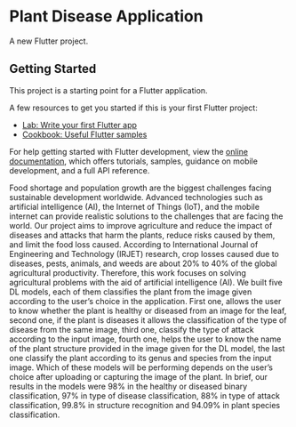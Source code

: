 # Plant Disease Application 

A new Flutter project.

## Getting Started

This project is a starting point for a Flutter application.

A few resources to get you started if this is your first Flutter project:

- [Lab: Write your first Flutter app](https://docs.flutter.dev/get-started/codelab)
- [Cookbook: Useful Flutter samples](https://docs.flutter.dev/cookbook)

For help getting started with Flutter development, view the
[online documentation](https://docs.flutter.dev/), which offers tutorials,
samples, guidance on mobile development, and a full API reference.

Food shortage and population growth are the biggest challenges facing sustainable development worldwide. Advanced technologies such as artificial intelligence (AI), the Internet of Things (IoT), and the mobile internet can provide realistic solutions to the challenges that are facing the world. Our project aims to improve agriculture and reduce the impact of diseases and attacks that harm the plants, reduce risks caused by them, and limit the food loss caused. According to International Journal of Engineering and Technology (IRJET) research, crop losses caused due to diseases, pests, animals, and weeds are about 20% to 40% of the global agricultural productivity. Therefore, this work focuses on solving agricultural problems with the aid of artificial intelligence (AI). We built five DL models, each of them classifies the plant from the image given according to the user’s choice in the application. First one, allows the user to know whether the plant is healthy or diseased from an image for the leaf, second one, if the plant is diseases it allows the classification of the type of disease from the same image, third one, classify the type of attack according to the input image, fourth one, helps the user to know the name of the plant structure provided in the image given for the DL model, the last one classify the plant according to its genus and species from the input image. Which of these models will be performing depends on the user’s choice after uploading or capturing the image of the plant. In brief, our results in the models were 98% in the healthy or diseased binary classification, 97% in type of disease classification, 88% in type of attack classification, 99.8% in structure recognition and 94.09% in plant species classification.
